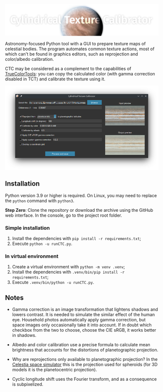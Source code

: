 ![Header logo](logo_header.png)

Astronomy-focused Python tool with a GUI to prepare texture maps of celestial bodies.
The program automates common texture actions, most of which can't be found in graphics editors, such as reprojection and color/albedo calibration.

CTC may be considered as a complement to the capabilities of [TrueColorTools](https://github.com/Askaniy/TrueColorTools): you can copy the calculated color (with gamma correction disabled in TCT) and calibrate the texture using it.

![CTC screenshot](screenshot.png)


## Installation

Python version 3.9 or higher is required. On Linux, you may need to replace the `python` command with `python3`.

**Step Zero**: Clone the repository or download the archive using the GitHub web interface. In the console, go to the project root folder.

### Simple installation
1. Install the dependencies with `pip install -r requirements.txt`;
2. Execute `python -u runCTC.py`.

### In virtual environment
1. Create a virtual environment with `python -m venv .venv`;
2. Install the dependencies with `.venv/bin/pip install -r requirements.txt`;
3. Execute `.venv/bin/python -u runCTC.py`.


## Notes

- Gamma correction is an image transformation that lightens shadows and lowers contrast. It is needed to simulate the similar effect of the human eye. Household photos automatically apply gamma correction, but space images only occasionally take it into account. If in doubt which checkbox from the two to choose, choose the CIE sRGB, it works better in shadows.

- Albedo and color calibration use a precise formula to calculate mean brightness that accounts for the distortions of planetographic projection.

- Why are reprojections only available to planetographic projection? In the [Celestia space simulator](https://github.com/CelestiaProject/Celestia) this is the projection used for spheroids (for 3D models it is the planetocentric projection).

- Cyclic longitude shift uses the Fourier transform, and as a consequence is subpixelized.